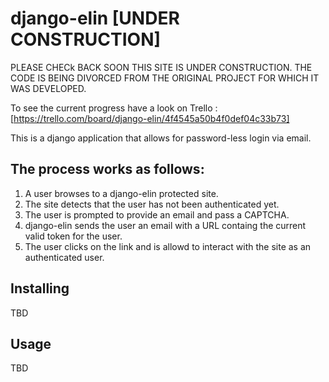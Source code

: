 django-elin [UNDER CONSTRUCTION]
=============

PLEASE CHECk BACK SOON THIS SITE IS UNDER CONSTRUCTION. THE CODE IS BEING DIVORCED FROM THE ORIGINAL PROJECT FOR WHICH IT WAS DEVELOPED.

To see the current progress have a look on Trello : [https://trello.com/board/django-elin/4f4545a50b4f0def04c33b73]

This is a django application that allows for password-less login via email. 

The process works as follows: 
-----------------------------
1. A user browses to a django-elin protected site. 
2. The site detects that the user has not been authenticated yet.
3. The user is prompted to provide an email and pass a CAPTCHA.
4. django-elin sends the user an email with a URL containg the current valid token for the user.
5. The user clicks on the link and is allowd to interact with the site as an authenticated user.

Installing
----------
TBD

Usage
-----
TBD 